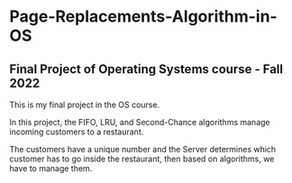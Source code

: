 # Page-Replacements-Algorithm-in-OS
## Final Project of Operating Systems course - Fall 2022

This is my final project in the OS course.

In this project, the FIFO, LRU, and Second-Chance algorithms manage incoming customers to a restaurant.

The customers have a unique number and the Server determines which customer has to go inside the restaurant, then based on algorithms, we have to manage them.

